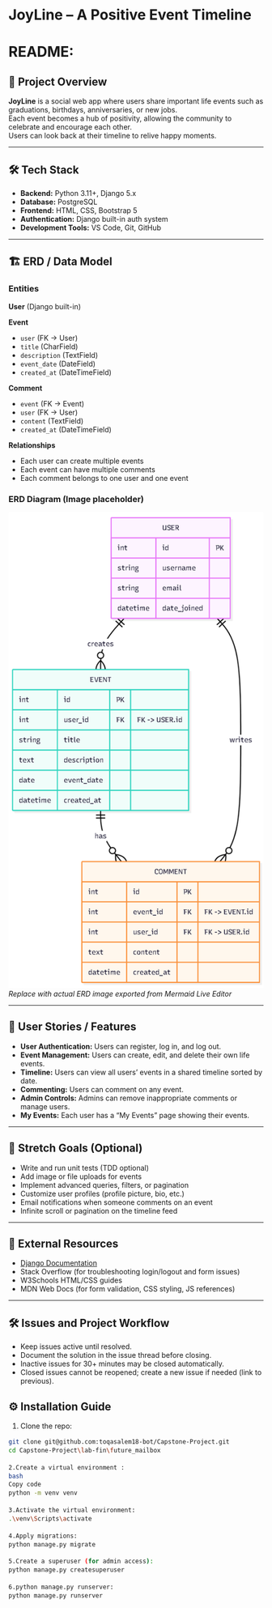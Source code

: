 # JoyLine – A Positive Event Timeline
# README:
## 📖 Project Overview
**JoyLine** is a social web app where users share important life events such as graduations, birthdays, anniversaries, or new jobs.  
Each event becomes a hub of positivity, allowing the community to celebrate and encourage each other.  
Users can look back at their timeline to relive happy moments.

---

## 🛠️ Tech Stack
- **Backend:** Python 3.11+, Django 5.x  
- **Database:** PostgreSQL  
- **Frontend:** HTML, CSS, Bootstrap 5  
- **Authentication:** Django built-in auth system  
- **Development Tools:** VS Code, Git, GitHub  

---

## 🏗️ ERD / Data Model

### Entities

**User** (Django built-in)  

**Event**
- `user` (FK → User)  
- `title` (CharField)  
- `description` (TextField)  
- `event_date` (DateField)  
- `created_at` (DateTimeField)  

**Comment**
- `event` (FK → Event)  
- `user` (FK → User)  
- `content` (TextField)  
- `created_at` (DateTimeField)  

**Relationships**
- Each user can create multiple events  
- Each event can have multiple comments  
- Each comment belongs to one user and one event  

### ERD Diagram (Image placeholder)
![ERD Diagram](images/erd.png)  
*Replace with actual ERD image exported from Mermaid Live Editor*

---


## 🧩 User Stories / Features

- **User Authentication:** Users can register, log in, and log out.  
- **Event Management:** Users can create, edit, and delete their own life events.  
- **Timeline:** Users can view all users’ events in a shared timeline sorted by date.  
- **Commenting:** Users can comment on any event.  
- **Admin Controls:** Admins can remove inappropriate comments or manage users.  
- **My Events:** Each user has a “My Events” page showing their events.

---

## 🌟 Stretch Goals (Optional)

- Write and run unit tests (TDD optional)  
- Add image or file uploads for events  
- Implement advanced queries, filters, or pagination  
- Customize user profiles (profile picture, bio, etc.)  
- Email notifications when someone comments on an event  
- Infinite scroll or pagination on the timeline feed

---

## 🔗 External Resources

- [Django Documentation](https://docs.djangoproject.com/)  
- Stack Overflow (for troubleshooting login/logout and form issues)  
- W3Schools HTML/CSS guides  
- MDN Web Docs (for form validation, CSS styling, JS references)

---

## 🛠️ Issues and Project Workflow

- Keep issues active until resolved.  
- Document the solution in the issue thread before closing.  
- Inactive issues for 30+ minutes may be closed automatically.  
- Closed issues cannot be reopened; create a new issue if needed (link to previous).

## ⚙️ Installation Guide
1. Clone the repo:  
```bash
git clone git@github.com:toqasalem18-bot/Capstone-Project.git
cd Capstone-Project\lab-fin\future_mailbox

2.Create a virtual environment :
bash
Copy code
python -m venv venv

3.Activate the virtual environment:
.\venv\Scripts\activate

4.Apply migrations:
python manage.py migrate

5.Create a superuser (for admin access):
python manage.py createsuperuser

6.python manage.py runserver:
python manage.py runserver


